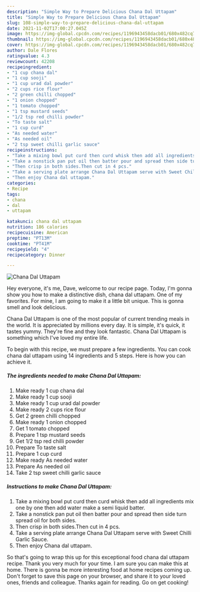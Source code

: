 ```yaml
---
description: "Simple Way to Prepare Delicious Chana Dal Uttapam"
title: "Simple Way to Prepare Delicious Chana Dal Uttapam"
slug: 108-simple-way-to-prepare-delicious-chana-dal-uttapam
date: 2021-11-02T17:00:27.045Z
image: https://img-global.cpcdn.com/recipes/1196943458dacb01/680x482cq70/chana-dal-uttapam-recipe-main-photo.jpg
thumbnail: https://img-global.cpcdn.com/recipes/1196943458dacb01/680x482cq70/chana-dal-uttapam-recipe-main-photo.jpg
cover: https://img-global.cpcdn.com/recipes/1196943458dacb01/680x482cq70/chana-dal-uttapam-recipe-main-photo.jpg
author: Dale Flores
ratingvalue: 4.3
reviewcount: 42208
recipeingredient:
- "1 cup chana dal"
- "1 cup sooji"
- "1 cup urad dal powder"
- "2 cups rice flour"
- "2 green chilli chopped"
- "1 onion chopped"
- "1 tomato chopped"
- "1 tsp mustard seeds"
- "1/2 tsp red chilli powder"
- "To taste salt"
- "1 cup curd"
- "As needed water"
- "As needed oil"
- "2 tsp sweet chilli garlic sauce"
recipeinstructions:
- "Take a mixing bowl put curd then curd whisk then add all ingredients mix one by one then add water make a semi liquid batter."
- "Take a nonstick pan put oil then batter pour and spread then side turn spread oil for both sides."
- "Then crisp in both sides.Then cut in 4 pcs."
- "Take a serving plate arrange Chana Dal Uttapam serve with Sweet Chilli Garlic Sauce."
- "Then enjoy Chana dal uttapam."
categories:
- Recipe
tags:
- chana
- dal
- uttapam

katakunci: chana dal uttapam 
nutrition: 186 calories
recipecuisine: American
preptime: "PT13M"
cooktime: "PT41M"
recipeyield: "4"
recipecategory: Dinner

---
```



![Chana Dal Uttapam](https://img-global.cpcdn.com/recipes/1196943458dacb01/680x482cq70/chana-dal-uttapam-recipe-main-photo.jpg)

Hey everyone, it's me, Dave, welcome to our recipe page. Today, I'm gonna show you how to make a distinctive dish, chana dal uttapam. One of my favorites. For mine, I am going to make it a little bit unique. This is gonna smell and look delicious.



Chana Dal Uttapam is one of the most popular of current trending meals in the world. It is appreciated by millions every day. It is simple, it's quick, it tastes yummy. They're fine and they look fantastic. Chana Dal Uttapam is something which I've loved my entire life.


To begin with this recipe, we must prepare a few ingredients. You can cook chana dal uttapam using 14 ingredients and 5 steps. Here is how you can achieve it.

<!--inarticleads1-->

##### The ingredients needed to make Chana Dal Uttapam:

1. Make ready 1 cup chana dal
1. Make ready 1 cup sooji
1. Make ready 1 cup urad dal powder
1. Make ready 2 cups rice flour
1. Get 2 green chilli chopped
1. Make ready 1 onion chopped
1. Get 1 tomato chopped
1. Prepare 1 tsp mustard seeds
1. Get 1/2 tsp red chilli powder
1. Prepare To taste salt
1. Prepare 1 cup curd
1. Make ready As needed water
1. Prepare As needed oil
1. Take 2 tsp sweet chilli garlic sauce




<!--inarticleads2-->

##### Instructions to make Chana Dal Uttapam:

1. Take a mixing bowl put curd then curd whisk then add all ingredients mix one by one then add water make a semi liquid batter.
1. Take a nonstick pan put oil then batter pour and spread then side turn spread oil for both sides.
1. Then crisp in both sides.Then cut in 4 pcs.
1. Take a serving plate arrange Chana Dal Uttapam serve with Sweet Chilli Garlic Sauce.
1. Then enjoy Chana dal uttapam.




So that's going to wrap this up for this exceptional food chana dal uttapam recipe. Thank you very much for your time. I am sure you can make this at home. There is gonna be more interesting food at home recipes coming up. Don't forget to save this page on your browser, and share it to your loved ones, friends and colleague. Thanks again for reading. Go on get cooking!
